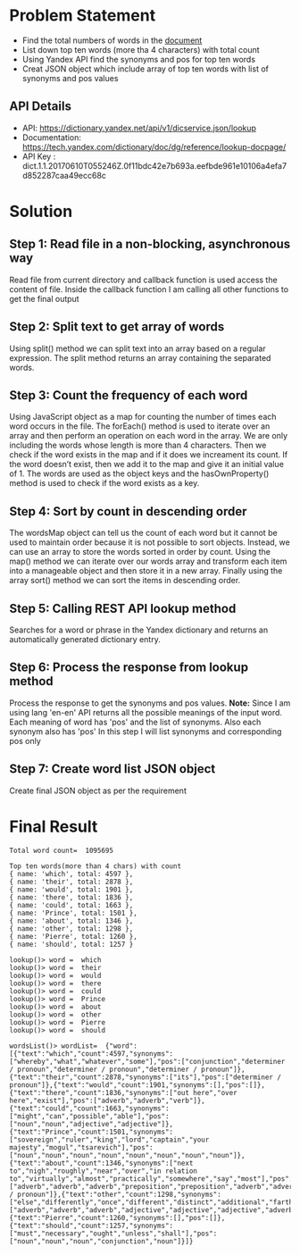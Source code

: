 # Problem Statement
* Find the total numbers of words in the [document](http://norvig.com/big.txt)
* List down top ten words (more tha 4 characters) with total count
* Using Yandex API find the synonyms and pos for top ten words
* Creat JSON object which include array of top ten words with list of synonyms and pos values

## API Details 
* API: https://dictionary.yandex.net/api/v1/dicservice.json/lookup
* Documentation: https://tech.yandex.com/dictionary/doc/dg/reference/lookup-docpage/
* API Key : dict.1.1.20170610T055246Z.0f11bdc42e7b693a.eefbde961e10106a4efa7d852287caa49ecc68c

# Solution
## Step 1: Read file in a non-blocking, asynchronous way
Read file from current directory and callback function is used access the content of file. Inside the callback function I am calling all other functions to get the final output

## Step 2: Split text to get array of words
Using split() method we can split text into an array based on a regular expression. The split method returns an array containing the separated words.

## Step 3: Count the frequency of each word
Using JavaScript object as a map for counting the number of times each word occurs in the file. The forEach() method is used to iterate over an array and then perform an operation on each word in the array. We are only including the words whose length is more than 4 characters. Then we check if the word exists in the map and if it does we increament its count. If the word doesn’t exist, then we add it to the map and give it an initial value of 1. The words are used as the object keys and the hasOwnProperty() method is used to check if the word exists as a key.

## Step 4: Sort by count in descending order
The wordsMap object can tell us the count of each word but it cannot be used to maintain order because it is not possible to sort objects. Instead, we can use an array to store the words sorted in order by count. Using the map() method we can iterate over our words array and transform each item into a manageable object and then store it in a new array. Finally using the array sort() method we can sort the items in descending order.

## Step 5: Calling REST API lookup method
Searches for a word or phrase in the Yandex dictionary and returns an automatically generated dictionary entry.

## Step 6: Process the response from lookup method
Process the response to get the synonyms and pos values.
**Note:** Since I am using lang 'en-en' API returns all the possible meanings of the input word. Each meaning of word has 'pos' and the list of synonyms. Also each synonym also has 'pos' In this step I will list synonyms and corresponding pos only

## Step 7: Create word list JSON object
Create final JSON object as per the requirement

# Final Result
```
Total word count=  1095695

Top ten words(more than 4 chars) with count
{ name: 'which', total: 4597 },
{ name: 'their', total: 2878 },
{ name: 'would', total: 1901 },
{ name: 'there', total: 1836 },
{ name: 'could', total: 1663 },
{ name: 'Prince', total: 1501 },
{ name: 'about', total: 1346 },
{ name: 'other', total: 1298 },
{ name: 'Pierre', total: 1260 },
{ name: 'should', total: 1257 }
  
lookup()> word =  which
lookup()> word =  their
lookup()> word =  would
lookup()> word =  there
lookup()> word =  could
lookup()> word =  Prince
lookup()> word =  about
lookup()> word =  other
lookup()> word =  Pierre
lookup()> word =  should

wordsList()> wordList=  {"word":[{"text":"which","count":4597,"synonyms":["whereby","what","whatever","some"],"pos":["conjunction","determiner / pronoun","determiner / pronoun","determiner / pronoun"]},{"text":"their","count":2878,"synonyms":["its"],"pos":["determiner / pronoun"]},{"text":"would","count":1901,"synonyms":[],"pos":[]},{"text":"there","count":1836,"synonyms":["out here","over here","exist"],"pos":["adverb","adverb","verb"]},{"text":"could","count":1663,"synonyms":["might","can","possible","able"],"pos":["noun","noun","adjective","adjective"]},{"text":"Prince","count":1501,"synonyms":["sovereign","ruler","king","lord","captain","your majesty","mogul","tsarevich"],"pos":["noun","noun","noun","noun","noun","noun","noun","noun"]},{"text":"about","count":1346,"synonyms":["next to","nigh","roughly","near","over","in relation to","virtually","almost","practically","somewhere","say","most"],"pos":["adverb","adverb","adverb","preposition","preposition","adverb","adverb","adverb","adverb","adverb","verb","determiner / pronoun"]},{"text":"other","count":1298,"synonyms":["else","differently","once","different","distinct","additional","farther","fresh","old"],"pos":["adverb","adverb","adverb","adjective","adjective","adjective","adverb","noun","noun"]},{"text":"Pierre","count":1260,"synonyms":[],"pos":[]},{"text":"should","count":1257,"synonyms":["must","necessary","ought","unless","shall"],"pos":["noun","noun","noun","conjunction","noun"]}]}
```
